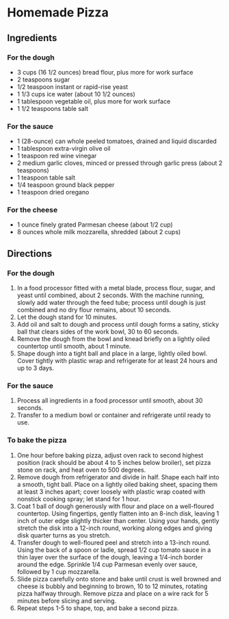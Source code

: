 <!-----

Yay, no errors, warnings, or alerts!

Conversion time: 0.501 seconds.


Using this Markdown file:

1. Paste this output into your source file.
2. See the notes and action items below regarding this conversion run.
3. Check the rendered output (headings, lists, code blocks, tables) for proper
   formatting and use a linkchecker before you publish this page.

Conversion notes:

* Docs to Markdown version 1.0β33
* Sat Feb 12 2022 14:23:33 GMT-0800 (PST)
* Source doc: Homemade Pizza
----->



# Homemade Pizza


## Ingredients


### For the dough



* 3 cups (16 1/2 ounces) bread flour, plus more for work surface
* 2 teaspoons sugar
* 1/2 teaspoon instant or rapid-rise yeast
* 1 1/3 cups ice water (about 10 1/2 ounces)
* 1 tablespoon vegetable oil, plus more for work surface
* 1 1/2 teaspoons table salt


### For the sauce



* 1 (28-ounce) can whole peeled tomatoes, drained and liquid discarded
* 1 tablespoon extra-virgin olive oil
* 1 teaspoon red wine vinegar
* 2 medium garlic cloves, minced or pressed through garlic press (about 2 teaspoons)
* 1 teaspoon table salt
* 1/4 teaspoon ground black pepper
* 1 teaspoon dried oregano


### For the cheese



* 1 ounce finely grated Parmesan cheese (about 1/2 cup)
* 8 ounces whole milk mozzarella, shredded (about 2 cups)


## Directions


### For the dough



1. In a food processor fitted with a metal blade, process flour, sugar, and yeast until combined, about 2 seconds. With the machine running, slowly add water through the feed tube; process until dough is just combined and no dry flour remains, about 10 seconds.
2. Let the dough stand for 10 minutes.
3. Add oil and salt to dough and process until dough forms a satiny, sticky ball that clears sides of the work bowl, 30 to 60 seconds.
4. Remove the dough from the bowl and knead briefly on a lightly oiled countertop until smooth, about 1 minute.
5. Shape dough into a tight ball and place in a large, lightly oiled bowl. Cover tightly with plastic wrap and refrigerate for at least 24 hours and up to 3 days.


### For the sauce



1. Process all ingredients in a food processor until smooth, about 30 seconds.
2. Transfer to a medium bowl or container and refrigerate until ready to use.


### To bake the pizza



1. One hour before baking pizza, adjust oven rack to second highest position (rack should be about 4 to 5 inches below broiler), set pizza stone on rack, and heat oven to 500 degrees.
2. Remove dough from refrigerator and divide in half. Shape each half into a smooth, tight ball. Place on a lightly oiled baking sheet, spacing them at least 3 inches apart; cover loosely with plastic wrap coated with nonstick cooking spray; let stand for 1 hour.
3. Coat 1 ball of dough generously with flour and place on a well-floured countertop. Using fingertips, gently flatten into an 8-inch disk, leaving 1 inch of outer edge slightly thicker than center. Using your hands, gently stretch the disk into a 12-inch round, working along edges and giving disk quarter turns as you stretch.
4. Transfer dough to well-floured peel and stretch into a 13-inch round. Using the back of a spoon or ladle, spread 1/2 cup tomato sauce in a thin layer over the surface of the dough, leaving a 1/4-inch border around the edge. Sprinkle 1/4 cup Parmesan evenly over sauce, followed by 1 cup mozzarella.
5. Slide pizza carefully onto stone and bake until crust is well browned and cheese is bubbly and beginning to brown, 10 to 12 minutes, rotating pizza halfway through. Remove pizza and place on a wire rack for 5 minutes before slicing and serving.
6. Repeat steps 1-5 to shape, top, and bake a second pizza.
